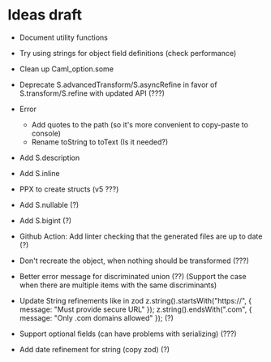 # Ideas draft

- Document utility functions

- Try using strings for object field definitions (check performance)

- Clean up Caml_option.some

- Deprecate S.advancedTransform/S.asyncRefine in favor of S.transform/S.refine with updated API (???)

- Error
  - Add quotes to the path (so it's more convenient to copy-paste to console)
  - Rename toString to toText (Is it needed?)
- Add S.description

- Add S.inline

- PPX to create structs (v5 ???)

- Add S.nullable (?)

- Add S.bigint (?)

- Github Action: Add linter checking that the generated files are up to date (?)

- Don't recreate the object, when nothing should be transformed (???)

- Better error message for discriminated union (??) (Support the case when there are multiple items with the same discriminants)

- Update String refinements like in zod
  z.string().startsWith("https://", { message: "Must provide secure URL" });
  z.string().endsWith(".com", { message: "Only .com domains allowed" }); (?)

- Support optional fields (can have problems with serializing) (???)

- Add date refinement for string (copy zod) (?)

